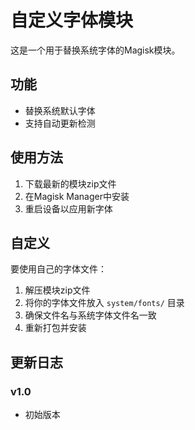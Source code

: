 # 自定义字体模块

这是一个用于替换系统字体的Magisk模块。

## 功能

- 替换系统默认字体
- 支持自动更新检测

## 使用方法

1. 下载最新的模块zip文件
2. 在Magisk Manager中安装
3. 重启设备以应用新字体

## 自定义

要使用自己的字体文件：

1. 解压模块zip文件
2. 将你的字体文件放入 `system/fonts/` 目录
3. 确保文件名与系统字体文件名一致
4. 重新打包并安装

## 更新日志

### v1.0
- 初始版本
